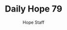 ---
image: /assets/img/daily-hope-default-artwork.png
title: Daily Hope 79
number: 79
categories:
  - Daily Hope
author: Hope Staff
notes: Daily Hope 79
embed: >-
  <iframe src="https://open.spotify.com/embed/episode/2yRiNbthrLlffU7kMRow1j?utm_source=generator" width="400px" height="102px" frameborder=“0" scrolling=“no”></iframe>
---
